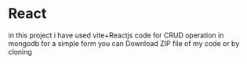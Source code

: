 # React
in this project i have used vite+Reactjs code for CRUD operation in mongodb for a simple form
you can Download ZIP file of my code or by cloning
